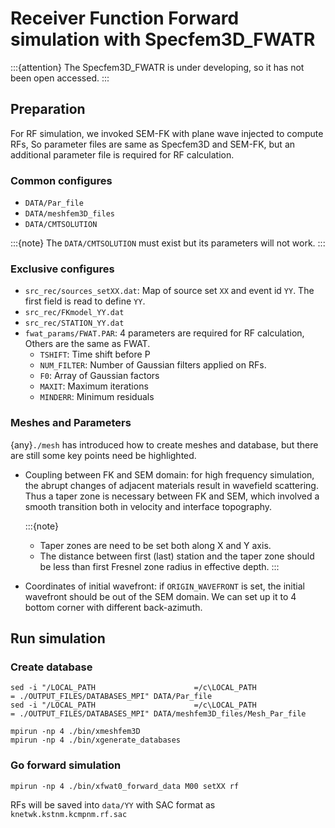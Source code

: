 # Receiver Function Forward simulation with Specfem3D_FWATR

:::{attention}
The Specfem3D_FWATR is under developing, so it has not been open accessed.
:::

## Preparation

For RF simulation, we invoked SEM-FK with plane wave injected to compute RFs, So parameter files are same as Specfem3D and SEM-FK, but an additional parameter file is required for RF calculation. 

### Common configures
- `DATA/Par_file`
- `DATA/meshfem3D_files`
- `DATA/CMTSOLUTION`

:::{note}
The `DATA/CMTSOLUTION` must exist but its parameters will not work.
:::
### Exclusive configures
- `src_rec/sources_setXX.dat`: Map of source set `XX` and event id `YY`. The first field is read to define `YY`.
- `src_rec/FKmodel_YY.dat`
- `src_rec/STATION_YY.dat`
- `fwat_params/FWAT.PAR`: 4 parameters are required for RF calculation, Others are the same as FWAT.
    - `TSHIFT`: Time shift before P
    - `NUM_FILTER`: Number of Gaussian filters applied on RFs.
    - `F0`: Array of Gaussian factors
    - `MAXIT`: Maximum iterations
    - `MINDERR`: Minimum residuals 

### Meshes and Parameters

{any}`./mesh` has introduced how to create meshes and database, but there are still some key points need be highlighted.

- Coupling between FK and SEM domain: for high frequency simulation, the abrupt changes of adjacent materials result in wavefield scattering. Thus a taper zone is necessary between FK and SEM, which involved a smooth transition both in velocity and interface topography.

    :::{note}
    - Taper zones are need to be set both along X and Y axis. 
    - The distance between first (last) station and the taper zone should be less than first Fresnel zone radius in effective depth.
    :::

- Coordinates of initial wavefront: if `ORIGIN_WAVEFRONT` is set, the initial wavefront should be out of the SEM domain. We can set up it to 4 bottom corner with different back-azimuth.


## Run simulation

### Create database

```
sed -i "/LOCAL_PATH                      =/c\LOCAL_PATH                      = ./OUTPUT_FILES/DATABASES_MPI" DATA/Par_file
sed -i "/LOCAL_PATH                      =/c\LOCAL_PATH                      = ./OUTPUT_FILES/DATABASES_MPI" DATA/meshfem3D_files/Mesh_Par_file

mpirun -np 4 ./bin/xmeshfem3D
mpirun -np 4 ./bin/xgenerate_databases
```

### Go forward simulation
```
mpirun -np 4 ./bin/xfwat0_forward_data M00 setXX rf
```

RFs will be saved into `data/YY` with SAC format as `knetwk.kstnm.kcmpnm.rf.sac`